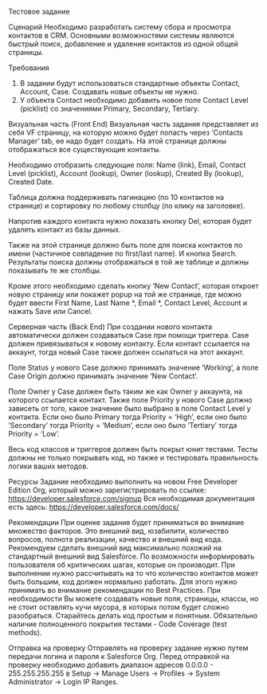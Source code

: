 Тестовое задание

Сценарий
Необходимо разработать систему сбора и просмотра контактов в CRM. Основными возможностями системы являются быстрый поиск, добавление и удаление контактов из одной общей страницы.

Требования
1. В задании будут использоваться стандартные объекты Contact, Account, Case. Создавать новые объекты не нужно.
2. У объекта Contact необходимо добавить новое поле Contact Level (picklist) со значениями Primary, Secondary, Tertiary.

Визуальная часть (Front End)
Визуальная часть задания представляет из себя VF страницу, на которую можно будет попасть через ‘Contacts Manager’ tab, ее надо будет создать. На этой странице должны отображаться все существующие контакты.

Необходимо отобразить следующие поля: Name (link), Email, Contact Level (picklist), Account (lookup), Owner (lookup), Created By (lookup), Created Date.

Таблица должна поддерживать пагинацию (по 10 контактов на странице) и сортировку по любому столбцу (по клику на заголовке).

Напротив каждого контакта нужно показать кнопку Del, которая будет удалять контакт из базы данных.

Также на этой странице должно быть поле для поиска контактов по имени (частичное совпадение по first/last name). И кнопка Search. Результаты поиска должны отображаться в той же таблице и должны показывать те же столбцы.

Кроме этого необходимо сделать кнопку ‘New Contact’, которая откроет новую страницу или покажет popup на той же странице, где можно будет ввести First Name, Last Name *, Email *, Contact Level, Account и нажать Save или Cancel.

Серверная часть (Back End)
При создании нового контакта автоматически должен создаваться Case при помощи триггера. Case должен привязываться к новому контакту. Если контакт ссылается на аккаунт, тогда новый Case также должен ссылаться на этот аккаунт.

Поле Status у нового Case должно принимать значение ‘Working’, а поле Case Origin должно принимать значение ‘New Contact’.

Поле Owner у Case должен быть таким же как Owner у аккаунта, на которого ссылается контакт. Также поле Priority у нового Case должно зависеть от того, какое значение было выбрано в поле Contact Level у контакта. Если оно было Primary тогда Priority = ‘High’, если оно было ‘Secondary’ тогда Priority = ‘Medium’, если оно было ‘Tertiary’ тогда Priority = ‘Low’.

Весь код классов и триггеров должен быть покрыт юнит тестами. Тесты должны не только покрывать код, но также и тестировать правильность логики ваших методов.

Ресурсы
Задание необходимо выполнить на новом Free Developer Edition Org, который можно зарегистрировать по ссылке: https://developer.salesforce.com/signup
Вся необходимая документация есть здесь: https://developer.salesforce.com/docs/

Рекомендации
При оценке задания будет приниматься во внимание множество факторов. Это внешний вид, юзабилити, количество вопросов, полнота реализации, качество и внешний вид кода. Рекомендуем сделать внешний вид максимально похожий на стандартный внешний вид Salesforce.
По возможности информировать пользователя об критических шагах, которые он производит.
При выполнении нужно рассчитывать на то что количество контактов может быть большим, код должен нормально работать. Для этого нужно принимать во внимание рекомендации по Best Practices.
При необходимости Вы можете создавать новые поля, страницы, классы, но не стоит оставлять кучи мусора, в которых потом будет сложно разобраться.
Старайтесь делать код простым и понятным.
Обязательно наличие полноценного покрытия тестами - Code Coverage (test methods).

Отправка на проверку
Отправлять на проверку задание нужно путем передачи логина и пароля к Salesforce Org.
Перед отправкой на проверку необходимо добавить диапазон адресов 0.0.0.0 - 255.255.255.255 в Setup -> Manage Users -> Profiles -> System Administrator -> Login IP Ranges.